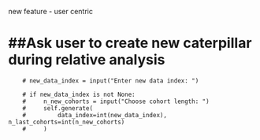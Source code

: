 new feature - user centric
# ##Ask user to create new caterpillar during relative analysis
        # new_data_index = input("Enter new data index: ")

        # if new_data_index is not None:
        #     n_new_cohorts = input("Choose cohort length: ")
        #     self.generate(
        #         data_index=int(new_data_index), n_last_cohorts=int(n_new_cohorts)
        #     )